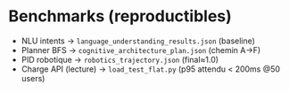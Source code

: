 
# Benchmarks (reproductibles)

- NLU intents → `language_understanding_results.json` (baseline)
- Planner BFS → `cognitive_architecture_plan.json` (chemin A→F)
- PID robotique → `robotics_trajectory.json` (final≈1.0)
- Charge API (lecture) → `load_test_flat.py` (p95 attendu < 200ms @50 users)
